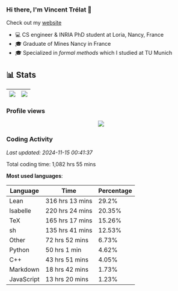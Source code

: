 ### Hi there, I'm Vincent Trélat 👋

Check out my [website](https://vtrelat.github.io)

-   💻 CS engineer & INRIA PhD student at Loria, Nancy, France
-   🎓 Graduate of Mines Nancy in France
-   🎓 Specialized in _formal methods_ which I studied at TU Munich

## 📊 **Stats**

| <img align="center" src="https://readme-stats.clckblog.space/api?username=VTrelat&show_icons=true&include_all_commits=true&theme=tokyonight&hide_border=true" /> | <img align="center" src="https://readme-stats.clckblog.space/api/top-langs/?username=VTrelat&layout=compact&theme=tokyonight&hide_border=true" /> |
| ---------------------------------------------------------------------------------------------------------------------------------------------------------------- | ------------------------------------------------------------------------------------------------------------------------------------------------- |

### Profile views

<p align="center">
 <img src="https://profile-counter.glitch.me/VTrelat/count.svg" />
</p>

<!--automations-->
### Coding Activity
_Last updated: 2024-11-15 00:41:37_

Total coding time: 1,082 hrs 55 mins

**Most used languages**:

| Language | Time | Percentage |
| ------------- | ------------- | ------------- |
| Lean | 316 hrs 13 mins | 29.2% |
| Isabelle | 220 hrs 24 mins | 20.35% |
| TeX | 165 hrs 17 mins | 15.26% |
| sh | 135 hrs 41 mins | 12.53% |
| Other | 72 hrs 52 mins | 6.73% |
| Python | 50 hrs 1 min | 4.62% |
| C++ | 43 hrs 51 mins | 4.05% |
| Markdown | 18 hrs 42 mins | 1.73% |
| JavaScript | 13 hrs 20 mins | 1.23% |

